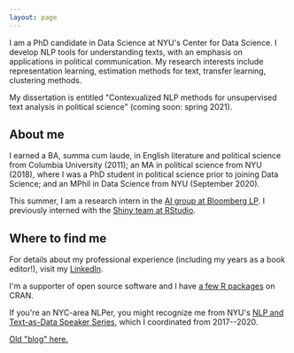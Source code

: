 ```yaml
---
layout: page
---
```


I am a PhD candidate in Data Science at NYU's Center for Data Science. I develop NLP tools for understanding texts, with an emphasis on applications in political communication. My research interests include representation learning, estimation methods for text, transfer learning, clustering methods.

My dissertation is entitled "Contexualized NLP methods for unsupervised text analysis in political science" (coming soon: spring 2021).

## About me

I earned a BA, summa cum laude, in English literature and political science from Columbia University (2011); an MA in political science from NYU (2018), where I was a PhD student in political science prior to joining Data Science; and an MPhil in Data Science from NYU (September 2020).

This summer, I am a research intern in the <a href="https://www.techatbloomberg.com/ai/">AI group at Bloomberg LP</a>. I previously interned with the <a href="https://shiny.rstudio.com/">Shiny team at RStudio</a>.

## Where to find me

For details about my professional experience (including my years as a book editor!), visit my <a href="https://www.linkedin.com/in/huangleslie/">LinkedIn</a>.

I'm a supporter of open source software and I have <a href="https://leslie-huang.github.io/software/">a few R packages</a> on CRAN.

If you're an NYC-area NLPer, you might recognize me from NYU's <a href="https://cds.nyu.edu/text-data-speaker-series/">NLP and Text-as-Data Speaker Series</a>, which I coordinated from 2017--2020.

<a href="blog/">Old "blog" here.</a>
